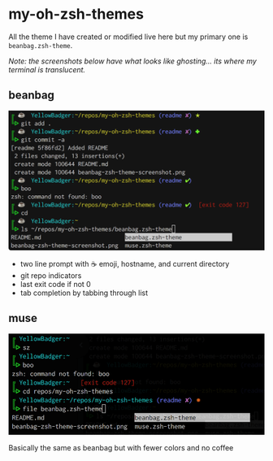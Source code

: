 # my-oh-zsh-themes

All the theme I have created or modified live here but my primary one is
`beanbag.zsh-theme`.

_Note: the screenshots below have what looks like ghosting... its where my terminal is translucent._

## beanbag

![beanbag.zsh-theme screenshot](beanbag-zsh-theme-screenshot.png)

- two line prompt with ☕️ emoji, hostname, and current directory
- git repo indicators
- last exit code if not 0
- tab completion by tabbing through list

## muse

![muse.zsh-theme screenshot](muse-zsh-theme-screenshot.png)

Basically the same as beanbag but with fewer colors and no coffee
